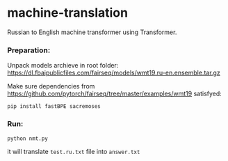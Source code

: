 # machine-translation
Russian to English machine transformer using Transformer.

### Preparation:
Unpack models archieve in root folder: https://dl.fbaipublicfiles.com/fairseq/models/wmt19.ru-en.ensemble.tar.gz

Make sure dependencies from https://github.com/pytorch/fairseq/tree/master/examples/wmt19 satisfyed:
```
pip install fastBPE sacremoses
```


### Run:
```
python nmt.py
```

it will translate ```test.ru.txt``` file into ```answer.txt```
